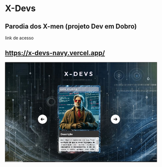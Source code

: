 # X-Devs
 Parodia dos X-men (projeto Dev em Dobro)
 --
 link de acesso
 ## https://x-devs-navy.vercel.app/
 ![imagem estática do projeto](./src/imagens/capa-readme.JPG)
